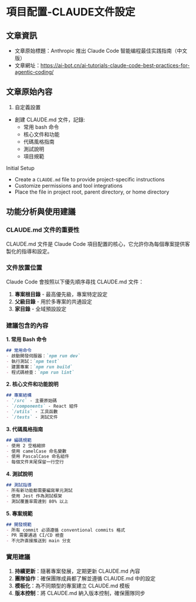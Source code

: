 # 項目配置-CLAUDE文件設定

## 文章資訊
- 文章原始標題：Anthropic 推出 Claude Code 智能编程最佳实践指南（中文版）
- 文章網址：https://ai-bot.cn/ai-tutorials-claude-code-best-practices-for-agentic-coding/

## 文章原始內容

1. 自定義設置
- 創建 CLAUDE.md 文件，記錄:
  - 常用 bash 命令
  - 核心文件和功能
  - 代碼風格指南
  - 測試說明
  - 項目規範

Initial Setup
- Create a `CLAUDE.md` file to provide project-specific instructions
- Customize permissions and tool integrations
- Place the file in project root, parent directory, or home directory

## 功能分析與使用建議

### CLAUDE.md 文件的重要性
CLAUDE.md 文件是 Claude Code 項目配置的核心，它允許你為每個專案提供客製化的指導和設定。

### 文件放置位置
Claude Code 會按照以下優先順序尋找 CLAUDE.md 文件：
1. **專案根目錄** - 最高優先級，專案特定設定
2. **父級目錄** - 用於多專案的共通設定
3. **家目錄** - 全域預設設定

### 建議包含的內容

**1. 常用 Bash 命令**
```markdown
## 常用命令
- 啟動開發伺服器：`npm run dev`
- 執行測試：`npm test`
- 建置專案：`npm run build`
- 程式碼檢查：`npm run lint`
```

**2. 核心文件和功能說明**
```markdown
## 專案結構
- `/src` - 主要原始碼
- `/components` - React 組件
- `/utils` - 工具函數
- `/tests` - 測試文件
```

**3. 代碼風格指南**
```markdown
## 編碼規範
- 使用 2 空格縮排
- 使用 camelCase 命名變數
- 使用 PascalCase 命名組件
- 每個文件末尾保留一行空行
```

**4. 測試說明**
```markdown
## 測試指導
- 所有新功能都需要編寫單元測試
- 使用 Jest 作為測試框架
- 測試覆蓋率需達到 80% 以上
```

**5. 專案規範**
```markdown
## 開發規範
- 所有 commit 必須遵循 conventional commits 格式
- PR 需要通過 CI/CD 檢查
- 不允許直接推送到 main 分支
```

### 實用建議
1. **持續更新**：隨著專案發展，定期更新 CLAUDE.md 內容
2. **團隊協作**：確保團隊成員都了解並遵循 CLAUDE.md 中的設定
3. **模板化**：為不同類型的專案建立 CLAUDE.md 模板
4. **版本控制**：將 CLAUDE.md 納入版本控制，確保團隊同步